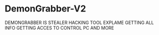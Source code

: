 # DemonGrabber-V2
DEMONGRABBER IS STEALER  HACKING  TOOL EXPLAME GETTING ALL INFO GETTING ACCES TO CONTROL PC AND MORE
